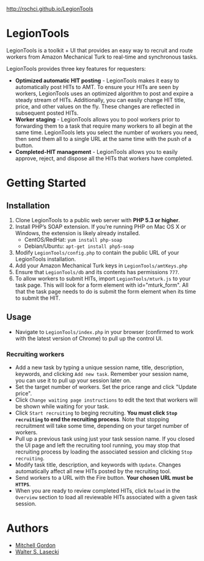 http://rochci.github.io/LegionTools
# LegionTools
LegionTools is a toolkit + UI that provides an easy way to recruit and route workers from Amazon Mechanical Turk to real-time and synchronous tasks.

LegionTools provides three key features for requesters:

* **Optimized automatic HIT posting** - LegionTools makes it easy to automatically post HITs to AMT. To ensure your HITs are seen by workers, LegionTools uses an optimized algorithm to post and expire a steady stream of HITs. Additionally, you can easily change HIT title, price, and other values on the fly. These changes are reflected in subsequent posted HITs.
* **Worker staging** - LegionTools allows you to pool workers prior to forwarding them to a task that require many workers to all begin at the same time. LegionTools lets you select the number of workers you need, then send them all to a single URL at the same time with the push of a button. 
* **Completed-HIT management** - LegionTools allows you to easily approve, reject, and dispose all the HITs that workers have completed.

# Getting Started
## Installation
1. Clone LegionTools to a public web server with **PHP 5.3 or higher**.
2. Install PHP’s SOAP extension. If you’re running PHP on Mac OS X or Windows, the extension is likely already installed.
	* CentOS/RedHat: `yum install php-soap`
	* Debian/Ubuntu: `apt-get install php5-soap`
3. Modify `LegionTools/config.php` to contain the public URL of your LegionTools installation.
4. Add your Amazon Mechanical Turk keys in `LegionTools/amtKeys.php`
5. Ensure that `LegionTools/db` and its contents has permissions `777`.
6. To allow workers to submit HITs, import `LegionTools/mturk.js` to your task page. This will look for a form element with id="mturk_form". All that the task page needs to do is submit the form element when its time to submit the HIT.


## Usage
* Navigate to `LegionTools/index.php` in your browser (confirmed to work with the latest version of Chrome) to pull up the control UI.

### Recruiting workers
* Add a new task by typing a unique session name, title, description, keywords, and clicking `Add new task`. Remember your session name, you can use it to pull up your session later on.
* Set the target number of workers. Set the price range and click "Update price".
* Click `Change waiting page instructions` to edit the text that workers will be shown while waiting for your task.
* Click `Start recruiting` to beging recruiting. **You must click `Stop recruiting` to end the recruiting process**. Note that stopping recruitment will take some time, depending on your target number of workers.
* Pull up a previous task using just your task session name. If you closed the UI page and left the recruiting tool running, you may stop that recruiting process by loading the associated session and clicking `Stop recruiting`.
* Modify task title, description, and keywords with `Update`. Changes automatically affect all new HITs posted by the recruiting tool.
* Send workers to a URL with the Fire button. **Your chosen URL must be `HTTPS`**. 
* When you are ready to review completed HITs, click `Reload` in the `Overview` section to load all reviewable HITs associated with a given task session.

# Authors
* [Mitchell Gordon](http://mgordon.me/ "Mitchell Gordon")
* [Walter S. Lasecki](http://wslasecki.com/ "Walter S. Lasecki")
